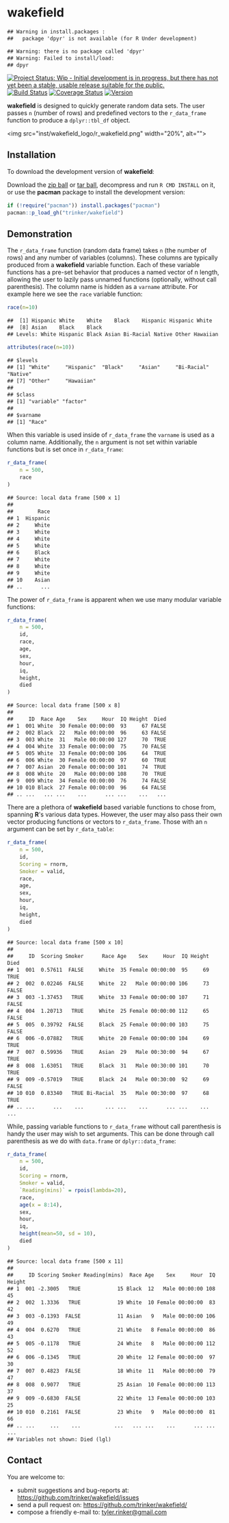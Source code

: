# wakefield


```
## Warning in install.packages :
##   package 'dpyr' is not available (for R Under development)
```

```
## Warning: there is no package called 'dpyr'
## Warning: Failed to install/load:
## dpyr
```

[![Project Status: Wip - Initial development is in progress, but there has not yet been a stable, usable release suitable for the public.](http://www.repostatus.org/badges/0.1.0/wip.svg)](http://www.repostatus.org/#wip)
[![Build Status](https://travis-ci.org/trinker/wakefield.svg?branch=master)](https://travis-ci.org/trinker/wakefield)
[![Coverage Status](https://coveralls.io/repos/trinker/wakefield/badge.svg?branch=master)](https://coveralls.io/r/trinker/wakefield?branch=master)
<a href="https://img.shields.io/badge/Version-0.0.1-orange.svg"><img src="https://img.shields.io/badge/Version-0.0.1-orange.svg" alt="Version"/></a></p>

**wakefield** is designed to quickly generate random data sets.  The user passes `n` (number of rows) and predefined vectors to the `r_data_frame` function to produce a `dplyr::tbl_df` object.

<img src="inst/wakefield_logo/r_wakefield.png" width="20%", alt="">  

## Installation

To download the development version of **wakefield**:

Download the [zip ball](https://github.com/trinker/wakefield/zipball/master) or [tar ball](https://github.com/trinker/wakefield/tarball/master), decompress and run `R CMD INSTALL` on it, or use the **pacman** package to install the development version:

```r
if (!require("pacman")) install.packages("pacman")
pacman::p_load_gh("trinker/wakefield")
```

## Demonstration

The `r_data_frame` function (random data frame) takes `n` (the number of rows) and any number of variables (columns).  These columns are typically produced from a **wakefield** variable function.  Each of these variable functions has a pre-set behavior that produces a named vector of n length, allowing the user to lazily pass unnamed functions (optionally, without call parenthesis).  The column name is hidden as a `varname` attribute.  For example here we see the `race` variable function:


```r
race(n=10)
```

```
##  [1] Hispanic White    White    Black    Hispanic Hispanic White   
##  [8] Asian    Black    Black   
## Levels: White Hispanic Black Asian Bi-Racial Native Other Hawaiian
```

```r
attributes(race(n=10))
```

```
## $levels
## [1] "White"     "Hispanic"  "Black"     "Asian"     "Bi-Racial" "Native"   
## [7] "Other"     "Hawaiian" 
## 
## $class
## [1] "variable" "factor"  
## 
## $varname
## [1] "Race"
```

When this variable is used inside of `r_data_frame` the `varname` is used as a column name.  Additionally, the `n` argument is not set within variable functions but is set once in `r_data_frame`:


```r
r_data_frame(
    n = 500,
    race
)
```

```
## Source: local data frame [500 x 1]
## 
##        Race
## 1  Hispanic
## 2     White
## 3     White
## 4     White
## 5     White
## 6     Black
## 7     White
## 8     White
## 9     White
## 10    Asian
## ..      ...
```

The power of `r_data_frame` is apparent when we use many modular variable functions:


```r
r_data_frame(
    n = 500,
    id,
    race,
    age,
    sex,
    hour,
    iq,
    height,
    died
)
```

```
## Source: local data frame [500 x 8]
## 
##     ID  Race Age    Sex     Hour  IQ Height  Died
## 1  001 White  30 Female 00:00:00  93     67 FALSE
## 2  002 Black  22   Male 00:00:00  96     63 FALSE
## 3  003 White  31   Male 00:00:00 127     70  TRUE
## 4  004 White  33 Female 00:00:00  75     70 FALSE
## 5  005 White  33 Female 00:00:00 106     64  TRUE
## 6  006 White  30 Female 00:00:00  97     60  TRUE
## 7  007 Asian  20 Female 00:00:00 101     74  TRUE
## 8  008 White  20   Male 00:00:00 108     70  TRUE
## 9  009 White  34 Female 00:00:00  76     74 FALSE
## 10 010 Black  27 Female 00:00:00  96     64 FALSE
## .. ...   ... ...    ...      ... ...    ...   ...
```


There are a plethora of **wakefield** based variable functions to chose from, spanning **R**'s various data types. However, the user may also pass their own vector producing functions or vectors to `r_data_frame`.  Those with an `n` argument can be set by `r_data_table`:


```r
r_data_frame(
    n = 500,
    id,
    Scoring = rnorm,
    Smoker = valid,
    race,
    age,
    sex,
    hour,
    iq,
    height,
    died
)
```

```
## Source: local data frame [500 x 10]
## 
##     ID  Scoring Smoker      Race Age    Sex     Hour  IQ Height  Died
## 1  001  0.57611  FALSE     White  35 Female 00:00:00  95     69  TRUE
## 2  002  0.02246  FALSE     White  22   Male 00:00:00 106     73 FALSE
## 3  003 -1.37453   TRUE     White  33 Female 00:00:00 107     71 FALSE
## 4  004  1.20713   TRUE     White  25 Female 00:00:00 112     65 FALSE
## 5  005  0.39792  FALSE     Black  25 Female 00:00:00 103     75 FALSE
## 6  006 -0.07882   TRUE     White  20 Female 00:00:00 104     69  TRUE
## 7  007  0.59936   TRUE     Asian  29   Male 00:30:00  94     67  TRUE
## 8  008  1.63051   TRUE     Black  31   Male 00:30:00 101     70  TRUE
## 9  009 -0.57019   TRUE     Black  24   Male 00:30:00  92     69 FALSE
## 10 010  0.83340   TRUE Bi-Racial  35   Male 00:30:00  97     68  TRUE
## .. ...      ...    ...       ... ...    ...      ... ...    ...   ...
```

While, passing variable functions to `r_data_frame` without call parenthesis is handy the user may wish to set arguments.  This can be done through call parenthesis as we do with `data.frame` or `dplyr::data_frame`:


```r
r_data_frame(
    n = 500,
    id,
    Scoring = rnorm,
    Smoker = valid,
    `Reading(mins)` = rpois(lambda=20),  
    race,
    age(x = 8:14),
    sex,
    hour,
    iq,
    height(mean=50, sd = 10),
    died
)
```

```
## Source: local data frame [500 x 11]
## 
##     ID Scoring Smoker Reading(mins)  Race Age    Sex     Hour  IQ Height
## 1  001 -2.3005   TRUE            15 Black  12   Male 00:00:00 108     45
## 2  002  1.3336   TRUE            19 White  10 Female 00:00:00  83     42
## 3  003 -0.1393  FALSE            11 Asian   9   Male 00:00:00 106     49
## 4  004  0.6270   TRUE            21 White   8 Female 00:00:00  86     43
## 5  005 -0.1178   TRUE            24 White   8   Male 00:00:00 112     52
## 6  006 -0.1345   TRUE            20 White  12 Female 00:00:00  97     30
## 7  007  0.4823  FALSE            18 White  11   Male 00:00:00  79     47
## 8  008  0.9077   TRUE            25 Asian  10 Female 00:00:00 113     37
## 9  009 -0.6830  FALSE            22 White  13 Female 00:00:00 103     25
## 10 010  0.2161  FALSE            23 White   9   Male 00:00:00  81     66
## .. ...     ...    ...           ...   ... ...    ...      ... ...    ...
## Variables not shown: Died (lgl)
```



## Contact

You are welcome to:
* submit suggestions and bug-reports at: <https://github.com/trinker/wakefield/issues>
* send a pull request on: <https://github.com/trinker/wakefield/>
* compose a friendly e-mail to: <tyler.rinker@gmail.com>









